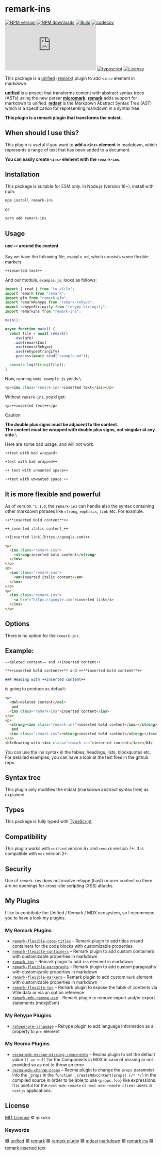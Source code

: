 # remark-ins

[![NPM version][badge-npm-version]][npm-package-url]
[![NPM downloads][badge-npm-download]][npm-package-url]
[![Build][badge-build]][github-workflow-url]
[![codecov](https://codecov.io/gh/ipikuka/remark-ins/graph/badge.svg?token=G4IHZFTC8A)](https://codecov.io/gh/ipikuka/remark-ins)
[![type-coverage](https://img.shields.io/badge/dynamic/json.svg?label=type-coverage&prefix=%E2%89%A5&suffix=%&query=$.typeCoverage.atLeast&uri=https%3A%2F%2Fraw.githubusercontent.com%2Fipikuka%2Fremark-ins%2Fmaster%2Fpackage.json)](https://github.com/ipikuka/remark-ins)
[![typescript][badge-typescript]][typescript-url]
[![License][badge-license]][github-license-url]

This package is a [unified][unified] ([remark][remark]) plugin to add `<ins>` element in markdown.

**[unified][unified]** is a project that transforms content with abstract syntax trees (ASTs) using the new parser **[micromark][micromark]**. **[remark][remark]** adds support for markdown to unified. **[mdast][mdast]** is the Markdown Abstract Syntax Tree (AST) which is a specification for representing markdown in a syntax tree.

**This plugin is a remark plugin that transforms the mdast.**

## When should I use this?

This plugin is useful if you want to **add a `<ins>` element** in markdown, which represents a range of text that has been added to a document.

**You can easily create `<ins>` element with the `remark-ins`.**

## Installation

This package is suitable for ESM only. In Node.js (version 16+), install with npm:

```bash
npm install remark-ins
```

or

```bash
yarn add remark-ins
```

## Usage

#### use `++` around the content

Say we have the following file, `example.md`, which consists some flexible markers.

```markdown
++inserted text++
```

And our module, `example.js`, looks as follows:

```javascript
import { read } from "to-vfile";
import remark from "remark";
import gfm from "remark-gfm";
import remarkRehype from "remark-rehype";
import rehypeStringify from "rehype-stringify";
import remarkIns from "remark-ins";

main();

async function main() {
  const file = await remark()
    .use(gfm)
    .use(remarkIns)
    .use(remarkRehype)
    .use(rehypeStringify)
    .process(await read("example.md"));

  console.log(String(file));
}
```

Now, running `node example.js` yields:\

```html
<p><ins class="remark-ins">inserted text</ins></p>
```

Without `remark-ins`, you’d get:

```html
<p>++inserted text++</p>
```

> [!CAUTION]
> **The double plus signs must be adjacent to the content**.\
> **The content must be wrapped with double plus signs, not singular at any side.**\

Here are some bad usage, and will not work.

```markdown
++text with bad wrapped+

+text with bad wrapped++

++ text with unwanted space++

++text with unwanted space ++
```

## It is more flexible and powerful

As of version `^1.1.0`, the `remark-ins` can handle also the syntax containing other markdown phrases like `strong`, `emphasis`, `link` etc. For example:

```
++**inserted bold content**++

++_inserted italic content_++

++[inserted link](https://google.com)++
```

```html
<p>
  <ins class="remark-ins">
    <strong>inserted bold content</strong>
  </ins>
</p>
<p>
  <ins class="remark-ins">
    <em>inserted italic content</em>
  </ins>
</p>
<p>
  <ins class="remark-ins">
    <a href="https://google.com">inserted link</a>
  </ins>
</p>
```

## Options

There is no option for the `remark-ins`.

## Example:

```markdown
~~deleted content~~ and ++inserted content++

**++inserted bold content++** and ++**inserted bold content**++

### Heading with ++inserted content++
```
is going to produce as default:

```html
<p>
  <del>deleted content</del>
   and 
  <ins class="remark-ins">inserted content</ins>
</p>
<p>
  <strong><ins class="remark-ins">inserted bold content</ins></strong>
   and 
  <ins class="remark-ins"><strong>inserted bold content</strong></ins>
</p>
<h3>Heading with <ins class="remark-ins">inserted content</ins></h3>
```

You can use the ins syntax in the tables, headings, lists, blockquotes etc. For detailed examples, you can have a look at the test files in the github repo.

## Syntax tree

This plugin only modifies the mdast (markdown abstract syntax tree) as explained.

## Types

This package is fully typed with [TypeScript][typescript].

## Compatibility

This plugin works with `unified` version 6+ and `remark` version 7+. It is compatible with `mdx` version 2+.

## Security

Use of `remark-ins` does not involve rehype (hast) or user content so there are no openings for cross-site scripting (XSS) attacks.

## My Plugins

I like to contribute the Unified / Remark / MDX ecosystem, so I recommend you to have a look my plugins.

### My Remark Plugins

- [`remark-flexible-code-titles`](https://www.npmjs.com/package/remark-flexible-code-titles)
  – Remark plugin to add titles or/and containers for the code blocks with customizable properties
- [`remark-flexible-containers`](https://www.npmjs.com/package/remark-flexible-containers)
  – Remark plugin to add custom containers with customizable properties in markdown
- [`remark-ins`](https://www.npmjs.com/package/remark-ins)
  – Remark plugin to add `ins` element in markdown
- [`remark-flexible-paragraphs`](https://www.npmjs.com/package/remark-flexible-paragraphs)
  – Remark plugin to add custom paragraphs with customizable properties in markdown
- [`remark-flexible-markers`](https://www.npmjs.com/package/remark-flexible-markers)
  – Remark plugin to add custom `mark` element with customizable properties in markdown
- [`remark-flexible-toc`](https://www.npmjs.com/package/remark-flexible-toc)
  – Remark plugin to expose the table of contents via Vfile.data or via an option reference
- [`remark-mdx-remove-esm`](https://www.npmjs.com/package/remark-mdx-remove-esm)
  – Remark plugin to remove import and/or export statements (mdxjsEsm)

### My Rehype Plugins

- [`rehype-pre-language`](https://www.npmjs.com/package/rehype-pre-language)
  – Rehype plugin to add language information as a property to `pre` element

### My Recma Plugins

- [`recma-mdx-escape-missing-components`](https://www.npmjs.com/package/recma-mdx-escape-missing-components)
  – Recma plugin to set the default value `() => null` for the Components in MDX in case of missing or not provided so as not to throw an error
- [`recma-mdx-change-props`](https://www.npmjs.com/package/recma-mdx-change-props)
  – Recma plugin to change the `props` parameter into the `_props` in the `function _createMdxContent(props) {/* */}` in the compiled source in order to be able to use `{props.foo}` like expressions. It is useful for the `next-mdx-remote` or `next-mdx-remote-client` users in `nextjs` applications.

## License

[MIT License](./LICENSE) © ipikuka

### Keywords

🟩 [unified][unifiednpm] 🟩 [remark][remarknpm] 🟩 [remark plugin][remarkpluginnpm] 🟩 [mdast][mdastnpm] [markdown][markdownnpm] 🟩 [remark ins][remarkinsnpm] 🟩 [remark inserted text][remarkinsertedtextnpm]

[unifiednpm]: https://www.npmjs.com/search?q=keywords:unified
[remarknpm]: https://www.npmjs.com/search?q=keywords:remark
[remarkpluginnpm]: https://www.npmjs.com/search?q=keywords:remark%20plugin
[mdastnpm]: https://www.npmjs.com/search?q=keywords:mdast
[markdownnpm]: https://www.npmjs.com/search?q=keywords:markdown
[remarkinsnpm]: https://www.npmjs.com/search?q=keywords:remark%20ins
[remarkinsertedtextnpm]: https://www.npmjs.com/search?q=keywords:remark%20inserted%20text

[unified]: https://github.com/unifiedjs/unified
[remark]: https://github.com/remarkjs/remark
[remarkplugins]: https://github.com/remarkjs/remark/blob/main/doc/plugins.md
[mdast]: https://github.com/syntax-tree/mdast
[micromark]: https://github.com/micromark/micromark
[typescript]: https://www.typescriptlang.org/

[badge-npm-version]: https://img.shields.io/npm/v/remark-ins
[badge-npm-download]:https://img.shields.io/npm/dt/remark-ins
[npm-package-url]: https://www.npmjs.com/package/remark-ins

[badge-license]: https://img.shields.io/github/license/ipikuka/remark-ins
[github-license-url]: https://github.com/ipikuka/remark-ins/blob/main/LICENSE

[badge-build]: https://github.com/ipikuka/remark-ins/actions/workflows/publish.yml/badge.svg
[github-workflow-url]: https://github.com/ipikuka/remark-ins/actions/workflows/publish.yml

[badge-typescript]: https://img.shields.io/npm/types/remark-ins
[typescript-url]: https://www.typescriptlang.org/
